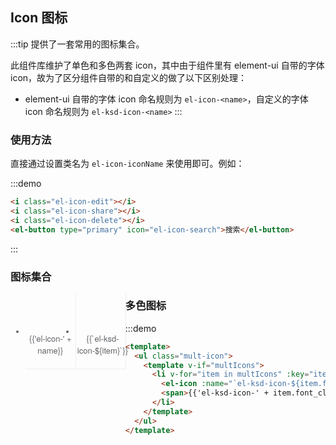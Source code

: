 <script>
  var iconList = require('examples/icon.json');
  let multIconList = require('../../../src/iconfont/iconfont.json')

  export default {
    data() {
      return {
        icons: iconList,
        multIcons: [...multIconList.glyphs],
        otherIcons: ["arrow_right_24","arrow_up_24","arrow_down_24","loading_24","arrow_left_24","add_22","arrow_down_22","add_with_border_22","arrow_left_22","arrow_table_down_22","arrow_left_L_22","arrow_table_right_22","arrow_up_22","close_22","bell_22","confirm_22","build_index_22","controller_22","document_22","export_22","code_22","arrow_right_22","edit_22","company_22","download_22","folder_22","language_22","filter_22","datatype_int&bigint_22","merge_22","license_22","minus_with_border_22","minus_22","more_22","nav_action_22","more_with_border_22","keychain_22","pause_22","datatype_meausre_22","loading_22","play_outline_22","play_fill_22","insigh_22","play_with_border_22","resure_22","pause_outline_22","refresh_22","help_22","hierachy_22","stop_fill_22","search_22","notbook_22","sample_22","repair_22","move_22","save_22","dup_22","redo_22","time_22","table_delete_22","stop_with_border_22","timestamp_22","table_rank_22","view_range_22","undo_22","view_22","system_config_22","wizard_22","0_placeholder_22","0_placeholder_16","arrow_table_right_16","arrow_down_16","close_16","arrow_up_16","build_index_16","company_16","datatype_meausre_16","datatype_nt&bigint_16","dup_16","edit_16","data_base_16","folder_16","document_16","help_with_border_16","loading_16","minus_16","more_with_border_16","keychain_16","more_16","notbook_16","move_16","hierarchy_16","play_outline_16","save_16","search_16","view_16","table_rank_16","view_range_16","time_16","table_delete_16","arrow_table_down_16","arrow_right_16","add_16","arrow_left_16"]
      };
    }
  }
</script>
<style>
  .demo-icon .source > i {
    color: #606266;
    margin: 0 20px;
    font-size: 1.5em;
    vertical-align: middle;
  }
  
  .demo-icon .source > button {
    margin: 0 20px;
  }

  .page-component .content > ul.icon-list {
    overflow: hidden;
    list-style: none;
    padding: 0;
    border: solid 1px #eaeefb;
    border-radius: 4px;
  }
  .icon-list li {
    float: left;
    width: 16.66%;
    text-align: center;
    height: 120px;
    line-height: 120px;
    color: #666;
    font-size: 13px;
    transition: color .15s linear;
    border-right: 1px solid #eee;
    border-bottom: 1px solid #eee;
    margin-right: -1px;
    margin-bottom: -1px;

    @utils-vertical-center;

    span {
      display: inline-block;
      line-height: normal;
      vertical-align: middle;
      font-family: 'Helvetica Neue',Helvetica,'PingFang SC','Hiragino Sans GB','Microsoft YaHei',SimSun,sans-serif;
      color: #99a9bf;
    }
    
    i {
      display: block;
      font-size: 32px;
      margin-bottom: 15px;
      color: #606266;
    }
    
    .icon-name {
      display: inline-block;
      padding: 0 3px;
      height: 1em;
      color: #606266;
    }
    
    &:hover {
      color: rgb(92, 182, 255);
    }
  }
  .mult-icon {
    list-style: none;

    li {
      display: inline-block;
      max-width: 120px;
      height: 150px;
      text-align: center;
      transition: color .15s linear;
      border-right: 1px solid #eee;
      border-bottom: 1px solid #eee;
      margin-right: 5px;
      margin-bottom: 5px;
      background: #054885;
      padding: 8px;
      box-sizing: border-box;
      @utils-vertical-center;

      svg {
        font-size: 45px;
        margin-top: 10px;
      }

      span {
        display: inline-block;
        line-height: normal;
        font-family: 'Helvetica Neue',Helvetica,'PingFang SC','Hiragino Sans GB','Microsoft YaHei',SimSun,sans-serif;
        color: #fff;
        word-break: break-all;
        margin-top: 15px;
        vertical-align: top;
      }
    }
  }
</style>
## Icon 图标

:::tip 
提供了一套常用的图标集合。

此组件库维护了单色和多色两套 icon，其中由于组件里有 element-ui 自带的字体 icon，故为了区分组件自带的和自定义的做了以下区别处理：

- element-ui 自带的字体 icon 命名规则为 ```el-icon-<name>```，自定义的字体 icon 命名规则为 ```el-ksd-icon-<name>```
:::

### 使用方法

直接通过设置类名为 `el-icon-iconName` 来使用即可。例如：

:::demo
```html
<i class="el-icon-edit"></i>
<i class="el-icon-share"></i>
<i class="el-icon-delete"></i>
<el-button type="primary" icon="el-icon-search">搜索</el-button>

```
:::

### 图标集合

<ul class="icon-list">
  <li v-for="name in icons" :key="name">
    <span>
      <i :class="'el-icon-' + name"></i>
      <span class="icon-name">{{'el-icon-' + name}}</span>
    </span>
  </li>
  <li v-for="item in otherIcons" :key="item">
    <span>
      <i :class="'el-ksd-icon-' + item"></i>
      <span class="icon-name">{{`el-ksd-icon-${item}`}}</span>
    </span>
  </li>
</ul>

### 多色图标

:::demo
```html
<template>
  <ul class="mult-icon">
    <template v-if="multIcons">
      <li v-for="item in multIcons" :key="item.icon_id">
        <el-icon :name="`el-ksd-icon-${item.font_class}`" type="mult"></el-icon>
        <span>{{'el-ksd-icon-' + item.font_class}}</span>
      </li>
    </template>
  </ul>
</template>
```
